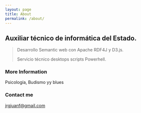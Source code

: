 ```yaml
---
layout: page
title: About
permalink: /about/
---
```


## Auxiliar técnico de informática del Estado.
> Desarrollo Semantic web con Apache RDF4J y D3.js.
>
>  Servicio técnico desktops 
>  scripts Powerhell.


### More Information
Psicología, Budismo yy blues


### Contact me

[jrgjuanf@gmail.com](mailto:jrgjuanf@gmail.com)
